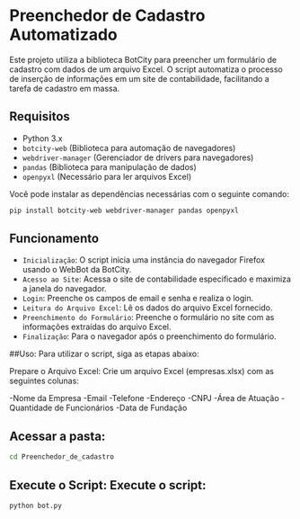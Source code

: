 # Preenchedor de Cadastro Automatizado

Este projeto utiliza a biblioteca BotCity para preencher um formulário de cadastro com dados de um arquivo Excel. O script automatiza o processo de inserção de informações em um site de contabilidade, facilitando a tarefa de cadastro em massa.

## Requisitos

- Python 3.x
- `botcity-web` (Biblioteca para automação de navegadores)
- `webdriver-manager` (Gerenciador de drivers para navegadores)
- `pandas` (Biblioteca para manipulação de dados)
- `openpyxl` (Necessário para ler arquivos Excel)

Você pode instalar as dependências necessárias com o seguinte comando:

```bash
pip install botcity-web webdriver-manager pandas openpyxl
```

## Funcionamento
- `Inicialização`: O script inicia uma instância do navegador Firefox usando o WebBot da BotCity.
- `Acesso ao Site`: Acessa o site de contabilidade especificado e maximiza a janela do navegador.
- `Login`: Preenche os campos de email e senha e realiza o login.
- `Leitura do Arquivo Excel`: Lê os dados do arquivo Excel fornecido.
- `Preenchimento do Formulário`: Preenche o formulário no site com as informações extraídas do arquivo Excel.
- `Finalização`: Para o navegador após o preenchimento do formulário.

##Uso:
Para utilizar o script, siga as etapas abaixo:

Prepare o Arquivo Excel: Crie um arquivo Excel (empresas.xlsx) com as seguintes colunas:

-Nome da Empresa
-Email
-Telefone
-Endereço
-CNPJ
-Área de Atuação
-Quantidade de Funcionários
-Data de Fundação

## Acessar a pasta: 
```bash
cd Preenchedor_de_cadastro
```

## Execute o Script: Execute o script:
```bash
python bot.py
```
